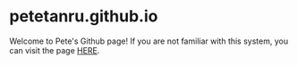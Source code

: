 # petetanru.github.io

Welcome to Pete's Github page! If you are not familiar with this system, you can visit the page [HERE](petetanru.github.io).
